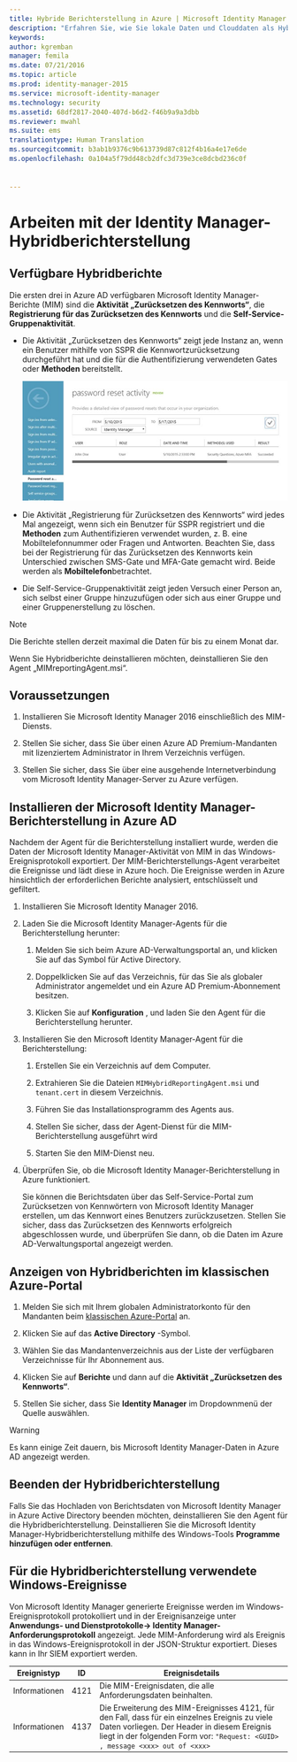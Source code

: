 ```yaml
---
title: Hybride Berichterstellung in Azure | Microsoft Identity Manager
description: "Erfahren Sie, wie Sie lokale Daten und Clouddaten als Hybridberichte in Azure kombinieren und wie Sie diese Berichte verwalten und anzeigen können."
keywords: 
author: kgremban
manager: femila
ms.date: 07/21/2016
ms.topic: article
ms.prod: identity-manager-2015
ms.service: microsoft-identity-manager
ms.technology: security
ms.assetid: 68df2817-2040-407d-b6d2-f46b9a9a3dbb
ms.reviewer: mwahl
ms.suite: ems
translationtype: Human Translation
ms.sourcegitcommit: b3ab1b9376c9b613739d87c812f4b16a4e17e6de
ms.openlocfilehash: 0a104a5f79dd48cb2dfc3d739e3ce8dcbd236c0f


---
```


# Arbeiten mit der Identity Manager-Hybridberichterstellung

## Verfügbare Hybridberichte
Die ersten drei in Azure AD verfügbaren Microsoft Identity Manager-Berichte (MIM) sind die **Aktivität „Zurücksetzen des Kennworts“**, die **Registrierung für das Zurücksetzen des Kennworts** und die **Self-Service-Gruppenaktivität**.

-   Die Aktivität „Zurücksetzen des Kennworts“ zeigt jede Instanz an, wenn ein Benutzer mithilfe von SSPR die Kennwortzurücksetzung durchgeführt hat und die für die Authentifizierung verwendeten Gates oder **Methoden** bereitstellt.

    ![Bild: Azure-Hybridberichterstellung – Aktivität „Zurücksetzen des Kennworts“](media/MIM-Hybrid-passwordreset.jpg)

-   Die Aktivität „Registrierung für Zurücksetzen des Kennworts“ wird jedes Mal angezeigt, wenn sich ein Benutzer für SSPR registriert und die **Methoden** zum Authentifizieren verwendet wurden, z. B. eine Mobiltelefonnummer oder Fragen und Antworten.
    Beachten Sie, dass bei der Registrierung für das Zurücksetzen des Kennworts kein Unterschied zwischen SMS-Gate und MFA-Gate gemacht wird. Beide werden als **Mobiltelefon**betrachtet.

-   Die Self-Service-Gruppenaktivität zeigt jeden Versuch einer Person an, sich selbst einer Gruppe hinzuzufügen oder sich aus einer Gruppe und einer Gruppenerstellung zu löschen.

> [!NOTE]
> Die Berichte stellen derzeit maximal die Daten für bis zu einem Monat dar.
>
> Wenn Sie Hybridberichte deinstallieren möchten, deinstallieren Sie den Agent „MIMreportingAgent.msi“.

## Voraussetzungen

1.  Installieren Sie Microsoft Identity Manager 2016 einschließlich des MIM-Diensts.

2.  Stellen Sie sicher, dass Sie über einen Azure AD Premium-Mandanten mit lizenziertem Administrator in Ihrem Verzeichnis verfügen.

3.  Stellen Sie sicher, dass Sie über eine ausgehende Internetverbindung vom Microsoft Identity Manager-Server zu Azure verfügen.

## Installieren der Microsoft Identity Manager-Berichterstellung in Azure AD
Nachdem der Agent für die Berichterstellung installiert wurde, werden die Daten der Microsoft Identity Manager-Aktivität von MIM in das Windows-Ereignisprotokoll exportiert. Der MIM-Berichterstellungs-Agent verarbeitet die Ereignisse und lädt diese in Azure hoch. Die Ereignisse werden in Azure hinsichtlich der erforderlichen Berichte analysiert, entschlüsselt und gefiltert.

1.  Installieren Sie Microsoft Identity Manager 2016.

2.  Laden Sie die Microsoft Identity Manager-Agents für die Berichterstellung herunter:

    1.  Melden Sie sich beim Azure AD-Verwaltungsportal an, und klicken Sie auf das Symbol für Active Directory.

    2.  Doppelklicken Sie auf das Verzeichnis, für das Sie als globaler Administrator angemeldet und ein Azure AD Premium-Abonnement besitzen.

    3.  Klicken Sie auf **Konfiguration** , und laden Sie den Agent für die Berichterstellung herunter.

3.  Installieren Sie den Microsoft Identity Manager-Agent für die Berichterstellung:

    1.  Erstellen Sie ein Verzeichnis auf dem Computer.

    2.  Extrahieren Sie die Dateien `MIMHybridReportingAgent.msi` und `tenant.cert` in diesem Verzeichnis.

    3.  Führen Sie das Installationsprogramm des Agents aus.

    4.  Stellen Sie sicher, dass der Agent-Dienst für die MIM-Berichterstellung ausgeführt wird

    5.  Starten Sie den MIM-Dienst neu.

4.  Überprüfen Sie, ob die Microsoft Identity Manager-Berichterstellung in Azure funktioniert.

    Sie können die Berichtsdaten über das Self-Service-Portal zum Zurücksetzen von Kennwörtern von Microsoft Identity Manager erstellen, um das Kennwort eines Benutzers zurückzusetzen. Stellen Sie sicher, dass das Zurücksetzen des Kennworts erfolgreich abgeschlossen wurde, und überprüfen Sie dann, ob die Daten im Azure AD-Verwaltungsportal angezeigt werden.

## Anzeigen von Hybridberichten im klassischen Azure-Portal

1.  Melden Sie sich mit Ihrem globalen Administratorkonto für den Mandanten beim [klassischen Azure-Portal](https://manage.windowsazure.com/) an.

2.  Klicken Sie auf das **Active Directory** -Symbol.

3.  Wählen Sie das Mandantenverzeichnis aus der Liste der verfügbaren Verzeichnisse für Ihr Abonnement aus.

4.  Klicken Sie auf **Berichte** und dann auf die **Aktivität „Zurücksetzen des Kennworts“**.

5.  Stellen Sie sicher, dass Sie **Identity Manager** im Dropdownmenü der Quelle auswählen.

> [!WARNING]
> Es kann einige Zeit dauern, bis Microsoft Identity Manager-Daten in Azure AD angezeigt werden.

## Beenden der Hybridberichterstellung
Falls Sie das Hochladen von Berichtsdaten von Microsoft Identity Manager in Azure Active Directory beenden möchten, deinstallieren Sie den Agent für die Hybridberichterstellung. Deinstallieren Sie die Microsoft Identity Manager-Hybridberichterstellung mithilfe des Windows-Tools **Programme hinzufügen oder entfernen**.

## Für die Hybridberichterstellung verwendete Windows-Ereignisse
Von Microsoft Identity Manager generierte Ereignisse werden im Windows-Ereignisprotokoll protokolliert und in der Ereignisanzeige unter **Anwendungs- und Dienstprotokolle-&gt; Identity Manager-Anforderungsprotokoll** angezeigt. Jede MIM-Anforderung wird als Ereignis in das Windows-Ereignisprotokoll in der JSON-Struktur exportiert. Dieses kann in Ihr SIEM exportiert werden.

|Ereignistyp|ID|Ereignisdetails|
|--------------|------|-----------------|
|Informationen|4121|Die MIM-Ereignisdaten, die alle Anforderungsdaten beinhalten.|
|Informationen|4137|Die Erweiterung des MIM-Ereignisses 4121, für den Fall, dass für ein einzelnes Ereignis zu viele Daten vorliegen. Der Header in diesem Ereignis liegt in der folgenden Form vor: `"Request: <GUID> , message <xxx> out of <xxx>`|



<!--HONumber=Jul16_HO3-->



